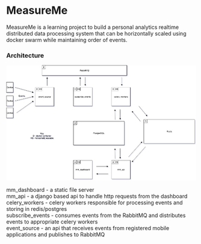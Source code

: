 # MeasureMe
MeasureMe is a learning project to build a personal analytics realtime distributed data processing system that can be horizontally scaled using docker swarm while maintaining order of events.

### Architecture

![Alt text](/images/mm_diagram.jpg?raw=true "Optional Title")

mm_dashboard - a static file server <br />
mm_api - a django based api to handle http requests from the dashboard <br />
celery_workers - celery workers responsible for processing events and storing in redis/postgres <br />
subscribe_events - consumes events from the RabbitMQ and distributes events to appropriate celery workers <br />
event_source - an api that receives events from registered mobile applications and publishes to RabbitMQ <br />



